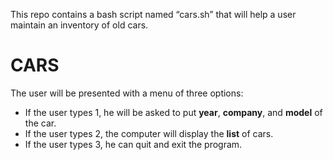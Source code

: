 This repo contains a bash script named “cars.sh” that will help a user maintain an inventory of old cars.

# CARS
 
The user will be presented with a menu of three options:
  * If the user types 1, he will be asked to put **year**, **company**, and **model** of the car.
  * If the user types 2, the computer will display the **list** of cars.
  * If the user types 3, he can quit and exit the program.

